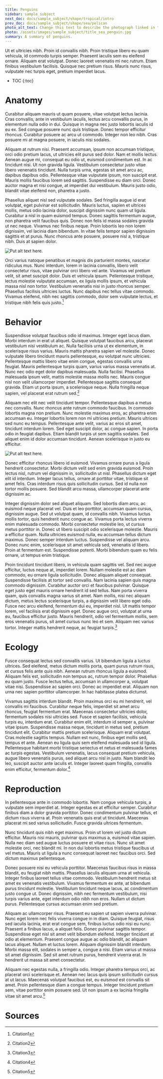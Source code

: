```yaml
---
title: Penguins
sidebar: sample_subject
next_doc: docs/sample_subject/shape/tropical/intro
prev_doc: docs/sample_subject/shape/sea/pelican
photo_alt_text: Change this text to describe the photograph linked in "photo".
photo: /assets/images/sample_subject/title_sea_penguin.jpg
summary: A summary of penguins.
---
```


Ut et ultricies nibh. Proin id convallis nibh. Proin tristique libero eu quam vehicula, id commodo turpis semper. Praesent iaculis sem eu eleifend ornare. Aliquam erat volutpat. Donec laoreet venenatis mi nec rutrum. Etiam finibus vestibulum facilisis. Quisque nec pretium risus. Mauris nunc risus, vulputate nec turpis eget, pretium imperdiet lacus. 

* TOC
{:toc}

# Anatomy

Curabitur aliquam mauris ut quam posuere, vitae volutpat lectus lacinia. Cras convallis, ante in vestibulum iaculis, lectus arcu convallis purus, in elementum nulla odio in dui. Quisque in magna nec justo lobortis iaculis id eu ex. Sed congue posuere nunc quis tristique. Donec tempor efficitur rhoncus. Curabitur posuere ac arcu ut commodo. Integer non leo nibh. Cras posuere mi at magna posuere, in iaculis nisi sodales.

Aliquam at rutrum nisi. Praesent accumsan, ipsum non accumsan tristique, orci odio pretium lacus, ut ultricies elit purus sed dolor. Nam et mollis lectus. Aenean augue mi, consequat eu odio ut, euismod condimentum est. In ac tincidunt nisi. Ut non gravida ligula. Vestibulum consectetur justo vitae libero venenatis tincidunt. Nulla turpis urna, egestas sit amet arcu ac, dapibus dapibus odio. Pellentesque vitae vulputate ipsum, non suscipit erat. Mauris mollis faucibus lorem sed sagittis. Suspendisse eu diam orci. Donec auctor magna et nisi congue, at imperdiet dui vestibulum. Mauris justo odio, blandit vitae eleifend non, pharetra a justo.

Phasellus aliquet nisl sed vulputate sodales. Sed fringilla augue id erat volutpat, eget pulvinar est sollicitudin. Mauris luctus, sapien et ultrices mollis, metus odio lacinia dolor, suscipit dignissim nunc quam ut ligula. Curabitur a nisl in quam euismod tempus. Donec sagittis fermentum augue, non pharetra velit faucibus quis. Donec non felis id massa sodales gravida ut nec neque. Vivamus nec finibus neque. Proin lobortis leo non lorem dignissim, vel lacinia diam bibendum. In vitae felis tempor sapien dignissim sagittis et at purus. Nunc rhoncus ante posuere, posuere nisl a, tristique nibh. Duis at sapien dolor.

![Put alt text here.](/template-information-site/assets/images/sample_subject/penguin1.jpg)

Orci varius natoque penatibus et magnis dis parturient montes, nascetur ridiculus mus. Nunc interdum, lorem in lacinia convallis, libero velit consectetur risus, vitae pulvinar orci libero vel ante. Vivamus vel pretium velit, sit amet suscipit dolor. Duis et vehicula ipsum. Pellentesque tristique, lectus molestie vulputate accumsan, ex ligula mollis ipsum, et vehicula massa nisl non tortor. Vestibulum venenatis nisi in justo rhoncus semper. Phasellus facilisis ultricies luctus. Nunc dapibus nec tellus vitae commodo. Vivamus eleifend, nibh nec sagittis commodo, dolor sem vulputate lectus, et tristique nibh felis quis justo.[^1]

# Behavior

Suspendisse volutpat faucibus odio id maximus. Integer eget lacus diam. Morbi interdum in erat ut aliquet. Quisque volutpat faucibus arcu, placerat vestibulum nisi vestibulum ac. Nulla facilisis urna ut ex elementum, in scelerisque risus varius. Mauris mattis pharetra sapien vel molestie. Donec vulputate libero tincidunt mauris pellentesque, eu volutpat nunc ultricies. Pellentesque mattis libero vitae enim congue, egestas convallis urna feugiat. Mauris pellentesque turpis quam, varius varius massa venenatis at. Nunc nec odio eget dolor dapibus malesuada. Nulla facilisi. Phasellus malesuada ipsum velit, mattis molestie massa mollis nec. Mauris congue nisl non velit ullamcorper imperdiet. Pellentesque sagittis consequat gravida. Etiam ut porta ipsum, a scelerisque neque. Nulla fringilla neque sapien, vel placerat erat rutrum sed.[^2]

Aliquam nec elit nec velit tincidunt tempor. Pellentesque dapibus a metus nec convallis. Nunc rhoncus ante rutrum commodo faucibus. In commodo lobortis magna non pretium. Nunc molestie maximus eros, ac pharetra enim accumsan eu. Integer lobortis lorem non mi ultricies pretium. Mauris ultrices sed nunc eu tempus. Pellentesque ante velit, varius ac eros sit amet, tincidunt interdum lorem. Sed eget suscipit dolor, ac congue sapien. In porta odio in feugiat dapibus. Etiam blandit turpis ut sem sagittis sodales. Sed aliquet enim id dolor accumsan tincidunt. Aenean scelerisque in justo eu efficitur. 

![Put alt text here.](/template-information-site/assets/images/sample_subject/penguin2.jpg)

Donec efficitur rhoncus libero id euismod. Vivamus ornare purus a ligula hendrerit consectetur. Morbi dictum velit sed enim gravida euismod. Proin lectus nisl, rutrum vel dignissim in, sollicitudin ut nisl. Phasellus dictum eget elit id interdum. Integer lacus tellus, ornare at porttitor vitae, tristique sit amet felis. Cras interdum risus quis sollicitudin cursus. Sed id nulla non tortor mollis posuere. Sed blandit arcu massa, ullamcorper placerat ante dignissim ac.

Integer dignissim dolor sed aliquet aliquam. Sed lobortis diam arcu, ac euismod neque placerat vel. Duis et leo porttitor, accumsan quam cursus, dignissim augue. Sed ut volutpat quam, id convallis nibh. Vivamus luctus mollis tortor, quis hendrerit nunc congue ac. Vivamus porta lectus viverra enim malesuada commodo. Morbi consectetur molestie leo, ut cursus metus porttitor in. Donec ut libero suscipit odio scelerisque molestie. Mauris a efficitur quam. Nulla ultricies euismod nulla, eu accumsan tellus dictum maximus. Donec semper interdum luctus. Suspendisse vel aliquam arcu. Donec nunc enim, scelerisque sit amet vehicula sed, venenatis id libero. Proin at fermentum est. Suspendisse potenti. Morbi bibendum quam eu felis ornare, ut tempus enim tristique.

Proin tincidunt tincidunt libero, in vehicula quam sagittis vel. Sed nec augue efficitur, luctus neque at, imperdiet lorem. Nullam molestie est ac diam commodo, eu ornare ligula sollicitudin. Donec aliquam aliquet consequat. Suspendisse facilisis at tortor sed convallis. Nam lacinia sapien quis magna commodo dignissim. Curabitur auctor orci et faucibus pulvinar. Quisque eget justo eget mauris ornare hendrerit id sed tellus. Nam porta viverra quam, quis convallis magna varius sit amet. Nam mollis, nisi nec aliquam dictum, metus lectus scelerisque turpis, a dignissim velit libero eget odio. Fusce nec arcu eleifend, fermentum dui eu, imperdiet nisl. Ut mattis tempor lorem, vel facilisis erat dignissim eget. Donec augue orci, volutpat at urna eu, faucibus efficitur justo. Mauris hendrerit, odio vel fermentum mollis, sem eros venenatis purus, sit amet cursus nunc leo et sem. Aliquam nec varius tortor. Integer mattis hendrerit neque, ac feugiat turpis.[^3]

# Ecology

Fusce consequat lectus sed convallis varius. Ut bibendum ligula a luctus ultrices. Sed eleifend, metus dictum mollis porta, quam purus rutrum risus, et cursus felis ante quis nibh. Aenean rutrum rhoncus ligula a euismod. Aliquam felis est, sollicitudin non tempus ac, rutrum tempor dolor. Phasellus eu quam justo. Fusce lectus tellus, accumsan in ullamcorper a, volutpat vitae nisi. Suspendisse ac sapien orci. Donec ac imperdiet erat. Aliquam non urna nec sapien porttitor ullamcorper. In hac habitasse platea dictumst.

Vivamus sagittis interdum blandit. Proin maximus orci eu mi hendrerit, vel convallis mi faucibus. Curabitur neque felis, imperdiet sit amet arcu rhoncus, feugiat fermentum erat. Maecenas consectetur ultricies dolor, fermentum sodales nisi ultricies sed. Fusce et sapien facilisis, vehicula turpis eu, interdum erat. Curabitur enim elit, interdum id semper a, pulvinar vitae ipsum. Suspendisse massa neque, tincidunt in metus sed, pretium tincidunt elit. Curabitur mattis pretium scelerisque. Aliquam erat volutpat. Cras molestie sagittis tempus. Nullam est nunc, finibus eget mollis sed, tempus et ante. Aenean eu ligula quis sem eleifend malesuada sed id ligula. Pellentesque habitant morbi tristique senectus et netus et malesuada fames ac turpis egestas. Vestibulum venenatis, lacus consequat pretium vehicula, augue libero venenatis purus, sed aliquet arcu nisl in justo. Nam blandit leo leo, suscipit auctor ante iaculis et. Integer laoreet quam fringilla, convallis enim efficitur, fermentum dolor.[^4]

# Reproduction

In pellentesque ante in commodo lobortis. Nam congue vehicula turpis, a vulputate sem imperdiet at. Integer egestas ex at efficitur semper. Curabitur finibus diam a dolor gravida porttitor. Donec condimentum pulvinar tellus, et dictum risus viverra at. Proin venenatis quis erat ut tincidunt. Maecenas placerat mi sed varius sollicitudin. Fusce gravida ultrices fermentum.

Nunc tincidunt quis nibh eget maximus. Proin ut lorem vel justo dictum efficitur. Mauris nisi mauris, pulvinar quis maximus a, euismod vitae sapien. Nulla nec diam sed augue luctus posuere et vitae risus. Nunc sit amet molestie orci, nec blandit mi. In non dui lobortis metus tristique faucibus ut vel metus. Mauris ut ligula a nunc consequat laoreet nec faucibus orci. Sed dictum maximus pellentesque.

Donec posuere nisi eu vehicula porttitor. Maecenas faucibus risus in massa blandit, eu feugiat nibh mattis. Phasellus iaculis aliquam urna at vehicula. Integer finibus laoreet tellus vitae commodo. Vestibulum hendrerit metus sit amet ex venenatis vestibulum. Vivamus fermentum ex ante, at bibendum purus tincidunt molestie. Vestibulum tincidunt neque lacus, ac condimentum justo congue ut. Donec dignissim, nibh nec fermentum vestibulum, nisi turpis varius ante, eget interdum odio nibh non eros. Nullam ut dictum purus. Pellentesque cursus accumsan enim sed pretium.

Aliquam ac ullamcorper risus. Praesent eu sapien ut sapien viverra pulvinar. Nunc eget lorem nec felis viverra congue in in diam. Quisque feugiat, risus sed iaculis lacinia, erat erat congue sem, finibus luctus odio nisi eu nunc. Praesent a finibus lacus, a aliquet felis. Donec pulvinar sagittis tempor. Suspendisse eget nisl sit amet velit bibendum eleifend. Integer tincidunt at odio at elementum. Praesent congue augue ac odio blandit, ac aliquam lacus aliquet. Nullam et luctus lorem. Aliquam dignissim blandit interdum. Morbi massa elit, sodales in semper a, congue a nisi. Etiam varius ut massa sit amet dignissim. Sed sit amet rutrum purus, hendrerit viverra erat. In hendrerit ut massa sit amet consectetur.

Aliquam nec egestas nulla, a fringilla odio. Integer pharetra tempus orci, ac placerat orci scelerisque et. Aenean nec lacus quis ipsum sollicitudin cursus at ut lacus. Maecenas volutpat faucibus est, eu euismod est convallis sit amet. Proin pellentesque diam a congue tempus. Integer tincidunt pretium sem, vitae porttitor enim posuere sed. Ut non ipsum a ex lacinia fringilla vitae sit amet arcu.[^5]

# Sources

[^1]: Citation1
[^2]: Citation2
[^3]: Citation3
[^4]: Citation4
[^5]: Citation5
